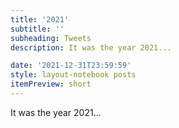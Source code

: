 ```yaml
---
title: '2021'
subtitle: ''
subheading: Tweets
description: It was the year 2021...

date: '2021-12-31T23:59:59'
style: layout-notebook posts
itemPreview: short
---
```

It was the year 2021...

